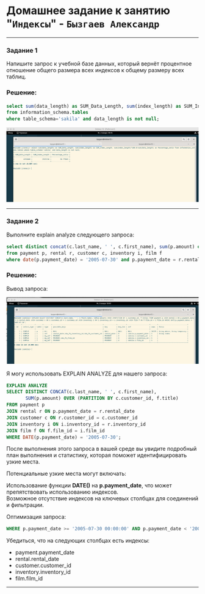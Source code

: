 # Домашнее задание к занятию "`Индексы`" - `Бызгаев Александр`

---

### Задание 1

Напишите запрос к учебной базе данных, который вернёт процентное отношение общего размера всех индексов к общему размеру всех таблиц.

### Решение:

```sql
select sum(data_length) as SUM_Data_Length, sum(index_length) as SUM_Index_Length, sum(index_length)*100.0/sum(data_length) as Persentage_ratio
from information_schema.tables
where table_schema='sakila' and data_length is not null;
```

![image](https://github.com/Byzgaev-I/Index/blob/main/Index%20-1.png)

---

### Задание 2

Выполните explain analyze следующего запроса:

```sql
select distinct concat(c.last_name, ' ', c.first_name), sum(p.amount) over (partition by c.customer_id, f.title)
from payment p, rental r, customer c, inventory i, film f
where date(p.payment_date) = '2005-07-30' and p.payment_date = r.rental_date and r.customer_id = c.customer_id and i.inventory_id = r.inventory_id
```

### Решение:

Вывод запроса:

![image](https://github.com/Byzgaev-I/Index/blob/main/Index%20-2.png)

Я могу использовать EXPLAIN ANALYZE для нашего запроса:

```sql
EXPLAIN ANALYZE
SELECT DISTINCT CONCAT(c.last_name, ' ', c.first_name),
       SUM(p.amount) OVER (PARTITION BY c.customer_id, f.title)
FROM payment p
JOIN rental r ON p.payment_date = r.rental_date
JOIN customer c ON r.customer_id = c.customer_id
JOIN inventory i ON i.inventory_id = r.inventory_id
JOIN film f ON f.film_id = i.film_id
WHERE DATE(p.payment_date) = '2005-07-30';

```
После выполнения этого запроса в вашей среде вы увидите подробный план выполнения и статистику, которая поможет идентифицировать узкие места.  

Потенциальные узкие места могут включать:  

Использование функции **DATE()** на **p.payment_date**, что может препятствовать использованию индексов.  
Возможное отсутствие индексов на ключевых столбцах для соединений и фильтрации.  

Оптимизация запроса:

```sql
WHERE p.payment_date >= '2005-07-30 00:00:00' AND p.payment_date < '2005-07-31 00:00:00'
```

Убедиться, что на следующих столбцах есть индексы:  

- payment.payment_date
- rental.rental_date
- customer.customer_id
- inventory.inventory_id
- film.film_id




---






























